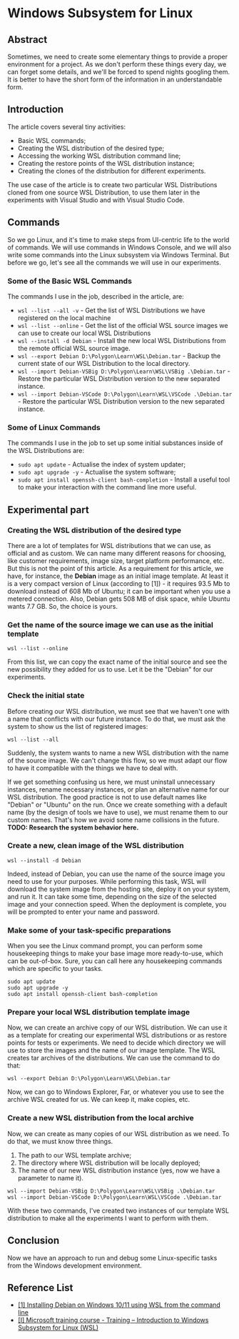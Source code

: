 # Windows Subsystem for Linux

## Abstract
Sometimes, we need to create some elementary things to provide a proper environment for a project. As we don't perform these things every day, we can forget some details, and we'll be forced to spend nights googling them. It is better to have the short form of the information in an understandable form.

## Introduction
The article covers several tiny activities:
- Basic WSL commands;
- Creating the WSL distribution of the desired type;
- Accessing the working WSL distribution command line;
- Creating the restore points of the WSL distribution instance;
- Creating the clones of the distribution for different experiments.

The use case of the article is to create two particular WSL Distributions cloned from one source WSL Distribution, to use them later in the experiments with Visual Studio and with Visual Studio Code.

## Commands
So we go Linux, and it's time to make steps from UI-centric life to the world of commands. We will use commands in Windows Console, and we will also write some commands into the Linux subsystem via Windows Terminal. But before we go, let's see all the commands we will use in our experiments.

### Some of the Basic WSL Commands
The commands I use in the job, described in the article, are:
- ```wsl --list --all -v``` - Get the list of WSL Distributions we have registered on the local machine
- ```wsl --list --online``` - Get the list of the official WSL source images we can use to create our local WSL Distributions
- ```wsl --install -d Debian``` - Install the new local WSL Distributions from the remote official WSL source image.
- ```wsl --export Debian D:\Polygon\Learn\WSL\Debian.tar``` - Backup the current state of our WSL Distribution to the local directory.
- ```wsl --import Debian-VSBig D:\Polygon\Learn\WSL\VSBig .\Debian.tar``` - Restore the particular WSL Distribution version to the new separated instance.
- ```wsl --import Debian-VSCode D:\Polygon\Learn\WSL\VSCode .\Debian.tar``` - Restore the particular WSL Distribution version to the new separated instance.

### Some of Linux Commands
The commands I use in the job to set up some initial substances inside of the WSL Distributions are:
- ```sudo apt update``` - Actualise the index of system updater;
- ```sudo apt upgrade -y``` - Actualise the system software;
- ```sudo apt install openssh-client bash-completion``` - Install a useful tool to make your interaction with the command line more useful.

## Experimental part

### Creating the WSL distribution of the desired type
There are a lot of templates for WSL distributions that we can use, as official and as custom. We can name many different reasons for choosing, like customer requirements, image size, target platform performance, etc. But this is not the point of this article. As a requirement for this article, we have, for instance, the **Debian** image as an initial image template. At least it is a very compact version of Linux (according to [1]) - it requires 93.5 Mb to download instead of 608 Mb of Ubuntu; it can be important when you use a metered connection. Also, Debian gets 508 MB of disk space, while Ubuntu wants 7.7 GB. So, the choice is yours.

### Get the name of the source image we can use as the initial template
```
wsl --list --online
```
From this list, we can copy the exact name of the initial source and see the new possibility they added for us to use. Let it be the "Debian" for our experiments.


### Check the initial state
Before creating our WSL distribution, we must see that we haven't one with a name that conflicts with our future instance.
To do that, we must ask the system to show us the list of registered images:
```
wsl --list --all
```
Suddenly, the system wants to name a new WSL distribution with the name of the source image. We can't change this flow, so we must adapt our flow to have it compatible with the things we have to deal with.

If we get something confusing us here, we must uninstall unnecessary instances, rename necessary instances, or plan an alternative name for our WSL distribution. The good practice is not to use default names like "Debian" or "Ubuntu" on the run. Once we create something with a default name (by the design of tools we have to use), we must rename them to our custom names. That's how we avoid some name collisions in the future.
**TODO: Research the system behavior here.**

### Create a new, clean image of the WSL distribution
```
wsl --install -d Debian
```
Indeed, instead of Debian, you can use the name of the source image you need to use for your purposes.
While performing this task, WSL will download the system image from the hosting site, deploy it on your system, and run it. It can take some time, depending on the size of the selected image and your connection speed. When the deployment is complete, you will be prompted to enter your name and password.


### Make some of your task-specific preparations
When you see the Linux command prompt, you can perform some housekeeping things to make your base image more ready-to-use, which can be out-of-box. Sure, you can call here any housekeeping commands which are specific to your tasks.
```
sudo apt update
sudo apt upgrade -y
sudo apt install openssh-client bash-completion
```

### Prepare your local WSL distribution template image
Now, we can create an archive copy of our WSL distribution. We can use it as a template for creating our experimental WSL distributions or as restore points for tests or experiments. We need to decide which directory we will use to store the images and the name of our image template. The WSL creates tar archives of the distributions. We can use the command to do that:
```
wsl --export Debian D:\Polygon\Learn\WSL\Debian.tar
```
Now, we can go to Windows Explorer, Far, or whatever you use to see the archive WSL created for us. We can keep it, make copies, etc.


### Create a new WSL distribution from the local archive
Now, we can create as many copies of our WSL distribution as we need. To do that, we must know three things.
1. The path to our WSL template archive;
2. The directory where WSL distribution will be locally deployed;
3. The name of our new WSL distribution instance (yes, now we have a parameter to name it).

```
wsl --import Debian-VSBig D:\Polygon\Learn\WSL\VSBig .\Debian.tar
wsl --import Debian-VSCode D:\Polygon\Learn\WSL\VSCode .\Debian.tar
```

With these two commands, I've created two instances of our template WSL distribution to make all the experiments I want to perform with them.


## Conclusion
Now we have an approach to run and debug some Linux-specific tasks from the Windows development environment.


## Reference List
- [[1] Installing Debian on Windows 10/11 using WSL from the command line](https://feriman.com/installing-debian-on-windows-1011-using-wsl-from-the-command-line/)
- [[I] Microsoft training course - Training – Introduction to Windows Subsystem for Linux (WSL)](https://learn.microsoft.com/en-us/training/modules/wsl-introduction)

